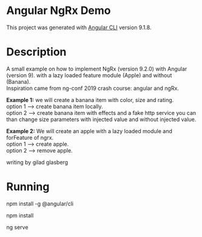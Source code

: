 # Angular NgRx Demo

This project was generated with [Angular CLI](https://github.com/angular/angular-cli) version 9.1.8.

# Description

A small example on how to implement NgRx (version 9.2.0) with Angular (version 9). with a lazy loaded feature module (Apple) and without (Banana).  
Inspiration came from ng-conf 2019 crash course: angular and ngRx.  

**Example 1:** we will create a banana item with color, size and rating.  
option 1 --> create banana item locally.  
option 2 --> create banana item with effects and a fake http service
you can than change size parameters with injected value and without injected value.

**Example 2:** We will create an apple with a lazy loaded module and forFeature of ngrx.  
option 1 --> create apple.  
option 2 --> remove apple.  

writing by gilad glasberg

# Running
npm install -g @angular/cli

npm install

ng serve



